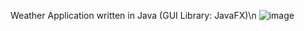Weather Application written in Java (GUI Library: JavaFX)\n
![image](https://github.com/user-attachments/assets/2e4c920f-cbfb-498e-93b1-2b4610458544)
